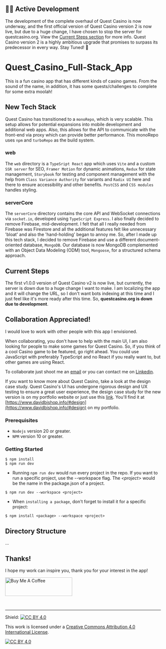 ## 🚀🚀 Active Development
The development of the complete overhaul of Quest Casino is now underway, and the first official version of Quest Casino version 2 is now live, but due to a huge change, I have chosen to stop the server for questcasino.org. View the [Current Steps section](#current-steps) for more info. Quest Casino version 2 is a highly ambitious upgrade that promises to surpass its predecessor in every way. Stay Tuned! 🎰

# Quest_Casino_Full-Stack_App
This is a fun casino app that has different kinds of casino games. From the sound of the name, in addition, it has some quests/challenges to complete for some extra moolah!

## New Tech Stack
Quest Casino has transitioned to a `monoRepo`, which is very scalable. This setup allows for potential expansions into mobile development and additional web apps. Also, this allows for the API to communicate with the front-end via proxy which can provide better performance. This monoRepo uses `npm` and `turboRepo` as the build system.

### web
The `web` directory is a `TypeSript React` app which uses `Vite` and a custom `SSR server` for SEO, `Framer Motion` for dynamic animations, `Redux` for state management, `Storybook` for testing and component management with the help from `Class Variance Authority` for variants and `Radix UI` here and there to ensure accessibility and other benefits. `PostCSS` and `CSS modules` handles styling.

### serverCore
The `serverCore` directory contains the core API and WebSocket connections via `socket.io`, developed using `TypeScript Express`. I also finally decided to remove Firebase, mid-development. I felt that all I really needed from Firebase was Firestore and all the additional features felt like unnecessary 'bloat' and also the 'hand-holding' began to annoy me. So, after I made up this tech stack, I decided to remove Firebase and use a different document-oriented database, `MongoDB`. Our database is now MongoDB complemented with an Object Data Modeling (ODM) tool, `Mongoose`, for a structured schema approach.

## Current Steps
The first v1.0.0 version of Quest Casino v2 is now live, but currently, the server is down due to a huge change I want to make. I am localizing the app and it will change the URL, so I don't want bots indexing at this time and I just feel like it's more ready after this time. So, <b>questcasino.org is down due to development</b>.

## Collaboration Appreciated!
I would love to work with other people with this app I envisioned.

When collaborating, you don't have to help with the main UI, I am also looking for people to make some games for Quest Casino. So, if you think of a cool Casino game to be featured, go right ahead. You could use JavaScript with preferably TypeScript and no React if you really want to, but other games are using React.

To collaborate just shoot me an [email](mailto:davidbish2002@hotmail.com) or you can contact me on [Linkedin](https://www.linkedin.com/in/d-bish/).

If you want to know more about Quest Casino, take a look at the design case study. Quest Casino's UI has undergone rigorous design and UX testing to ensure a great user experience, the design case study for the new version is on my portfolio website or just use this [link](https://docs.google.com/presentation/d/1cegjwMxQvDhePSHiwVTRRgHZQYwQCqj3NcJFy1GPhMk/edit?usp=sharing). You'll find it at [https://www.davidbishop.info/#design](https://www.davidbishop.info/#design) on my portfolio.

### Prerequisites
- `Nodejs` version 20 or greater.
- `NPM` version 10 or greater.

### Getting Started
```
$ npm install
$ npm run dev
```
- Running `npm run dev` would run every project in the repo. If you want to run a specific project, use the --workspace flag. The _\<project\>_ would be the name in the package.json of a project.
```
$ npm run dev --workspace <project>
```
- When `installing a package`, don't forget to install it for a specific project:
```
$ npm install <package> --workspace <project>
```

## Directory Structure
...

## Thanks!
I hope my work can inspire you, thank you for your interest in the app!

<a href="https://www.buymeacoffee.com/dBish" target="_blank"><img src="https://cdn.buymeacoffee.com/buttons/v2/default-yellow.png" alt="Buy Me A Coffee" style="height: 60px !important;width: 217px !important;" ></a>

<br />

---
Shield: [![CC BY 4.0][cc-by-shield]][cc-by]

This work is licensed under a
[Creative Commons Attribution 4.0 International License][cc-by].

[![CC BY 4.0][cc-by-image]][cc-by]

[cc-by]: http://creativecommons.org/licenses/by/4.0/
[cc-by-image]: https://i.creativecommons.org/l/by/4.0/88x31.png
[cc-by-shield]: https://img.shields.io/badge/License-CC%20BY%204.0-lightgrey.svg
